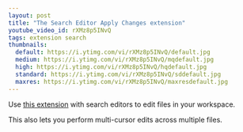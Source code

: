 ```yaml
---
layout: post
title: "The Search Editor Apply Changes extension"
youtube_video_id: rXMz8p5INvQ
tags: extension search 
thumbnails:
  default: https://i.ytimg.com/vi/rXMz8p5INvQ/default.jpg
  medium: https://i.ytimg.com/vi/rXMz8p5INvQ/mqdefault.jpg
  high: https://i.ytimg.com/vi/rXMz8p5INvQ/hqdefault.jpg
  standard: https://i.ytimg.com/vi/rXMz8p5INvQ/sddefault.jpg
  maxres: https://i.ytimg.com/vi/rXMz8p5INvQ/maxresdefault.jpg
---
```


Use [this extension](https://marketplace.visualstudio.com/items?itemName=jakearl.search-editor-apply-changes) with search editors to edit files in your workspace.

This also lets you perform multi-cursor edits across multiple files.
